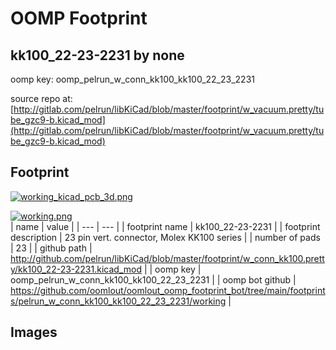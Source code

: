 # OOMP Footprint  
## kk100_22-23-2231  by none  
  
oomp key: oomp_pelrun_w_conn_kk100_kk100_22_23_2231  
  
source repo at: [http://gitlab.com/pelrun/libKiCad/blob/master/footprint/w_vacuum.pretty/tube_gzc9-b.kicad_mod](http://gitlab.com/pelrun/libKiCad/blob/master/footprint/w_vacuum.pretty/tube_gzc9-b.kicad_mod)  
## Footprint  
  
[![working_kicad_pcb_3d.png](working_kicad_pcb_3d_600.png)](working_kicad_pcb_3d.png)  
  
[![working.png](working_600.png)](working.png)  
| name | value | 
| --- | --- | 
| footprint name | kk100_22-23-2231 | 
| footprint description | 23 pin vert. connector, Molex KK100 series | 
| number of pads | 23 | 
| github path | http://github.com/pelrun/libKiCad/blob/master/footprint/w_conn_kk100.pretty/kk100_22-23-2231.kicad_mod | 
| oomp key | oomp_pelrun_w_conn_kk100_kk100_22_23_2231 | 
| oomp bot github | https://github.com/oomlout/oomlout_oomp_footprint_bot/tree/main/footprints/pelrun_w_conn_kk100_kk100_22_23_2231/working | 
## Images  

